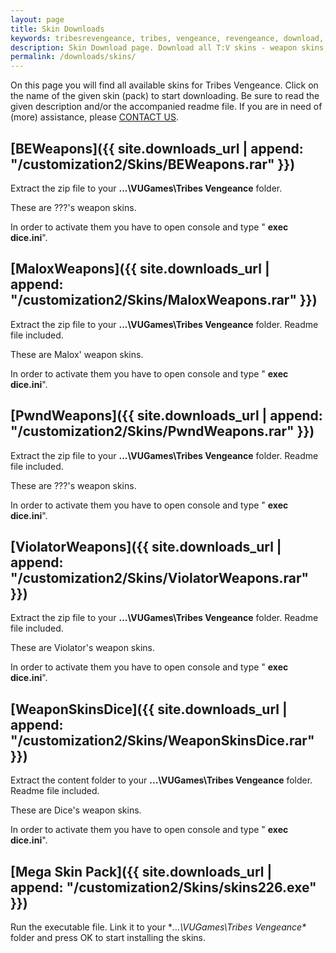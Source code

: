 ```yaml
---
layout: page
title: Skin Downloads
keywords: tribesrevengeance, tribes, vengeance, revengeance, download, skin, mega, pack, weapon, player, model, art
description: Skin Download page. Download all T:V skins - weapon skins, player modelskins and much more!
permalink: /downloads/skins/
---
```


On this page you will find all available skins for Tribes Vengeance. Click on the name of the given skin (pack) to start downloading. Be sure to read the given description and/or the accompanied readme file. If you are in need of (more) assistance, please [CONTACT US](/contact).

  
  

## [BEWeapons]({{ site.downloads_url | append: "/customization2/Skins/BEWeapons.rar" }})

Extract the zip file to your **...\VUGames\Tribes Vengeance** folder.

These are ???'s weapon skins.

In order to activate them you have to open console and type " **exec dice.ini**".

  
  

## [MaloxWeapons]({{ site.downloads_url | append: "/customization2/Skins/MaloxWeapons.rar" }})

Extract the zip file to your **...\VUGames\Tribes Vengeance** folder. Readme file included.

These are Malox' weapon skins.

In order to activate them you have to open console and type " **exec dice.ini**".

  
  

## [PwndWeapons]({{ site.downloads_url | append: "/customization2/Skins/PwndWeapons.rar" }})

Extract the zip file to your **...\VUGames\Tribes Vengeance** folder. Readme file included.

These are ???'s weapon skins.

In order to activate them you have to open console and type " **exec dice.ini**".

  
  

## [ViolatorWeapons]({{ site.downloads_url | append: "/customization2/Skins/ViolatorWeapons.rar" }})

Extract the zip file to your **...\VUGames\Tribes Vengeance** folder. Readme file included.

These are Violator's weapon skins.

In order to activate them you have to open console and type " **exec dice.ini**".

  
  

## [WeaponSkinsDice]({{ site.downloads_url | append: "/customization2/Skins/WeaponSkinsDice.rar" }})

Extract the content folder to your **...\VUGames\Tribes Vengeance** folder. Readme file included.

These are Dice's weapon skins.

In order to activate them you have to open console and type " **exec dice.ini**".

  
  

## [Mega Skin Pack]({{ site.downloads_url | append: "/customization2/Skins/skins226.exe" }})

Run the executable file. Link it to your **...\VUGames\Tribes Vengeance\** folder and press OK to start installing the skins.
